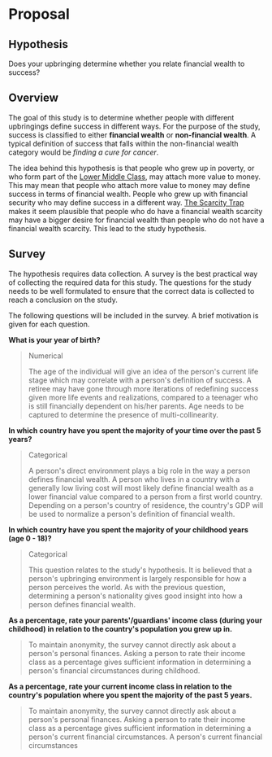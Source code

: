 # Proposal

## Hypothesis

Does your upbringing determine whether you relate financial wealth to success?

## Overview

The goal of this study is to determine whether people with different upbringings define success in different ways. For the purpose of the study, success is classified to either **financial wealth** or **non-financial wealth**. A typical definition of success that falls within the non-financial wealth category would be *finding a cure for cancer*.

The idea behind this hypothesis is that people who grew up in poverty, or who form part of the [Lower Middle Class](https://www.investopedia.com/financial-edge/0912/which-income-class-are-you.aspx), may attach more value to money. This may mean that people who attach more value to money may define success in terms of financial wealth. People who grew up with financial security who may define success in a different way. [The Scarcity Trap](https://www.npr.org/2018/04/02/598119170/the-scarcity-trap-why-we-keep-digging-when-were-stuck-in-a-hole) makes it seem plausible that people who do have a financial wealth scarcity may have a bigger desire for financial wealth than people who do not have a financial wealth scarcity. This lead to the study hypothesis.

## Survey

The hypothesis requires data collection. A survey is the best practical way of collecting the required data for this study. The questions for the study needs to be well formulated to ensure that the correct data is collected to reach a conclusion on the study.

The following questions will be included in the survey. A brief motivation is given for each question.

**What is your year of birth?**

> Numerical
>
> The age of the individual will give an idea of the person's current life stage which may correlate with a person's definition of success. A retiree may have gone through more iterations of redefining success given more life events and realizations, compared to a teenager who is still financially dependent on his/her parents. Age needs to be captured to determine the presence of multi-collinearity.

**In which country have you spent the majority of your time over the past 5 years?**

> Categorical
>
> A person's direct environment plays a big role in the way a person defines financial wealth. A person who lives in a country with a generally low living cost will most likely define financial wealth as a lower financial value compared to a person from a first world country. Depending on a person's country of residence, the country's GDP will be used to normalize a person's definition of financial wealth.

**In which country have you spent the majority of your childhood years (age 0 - 18)?**

> Categorical
>
> This question relates to the study's hypothesis. It is believed that a person's upbringing environment is largely responsible for how a person perceives the world. As with the previous question, determining a person's nationality gives good insight into how a person defines financial wealth.

**As a percentage, rate your parents'/guardians' income class (during your childhood) in relation to the country's population you grew up in.**

> To maintain anonymity, the survey cannot directly ask about a person's personal finances. Asking a person to rate their income class as a percentage gives sufficient information in determining a person's financial circumstances during childhood.

**As a percentage, rate your current income class in relation to the country's population where you spent the majority of the past 5 years.**

> To maintain anonymity, the survey cannot directly ask about a person's personal finances. Asking a person to rate their income class as a percentage gives sufficient information in determining a person's current financial circumstances. A person's current financial circumstances 

